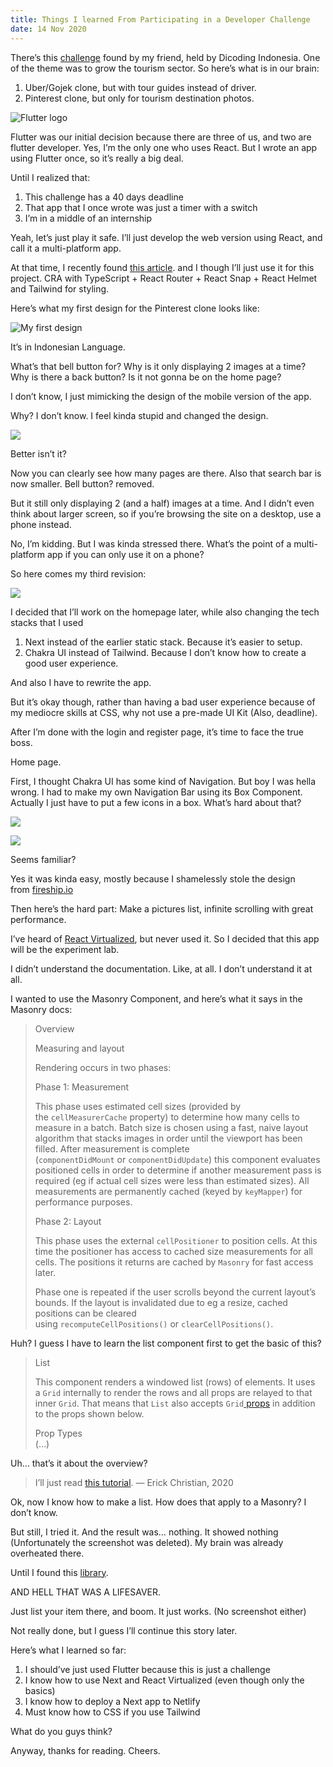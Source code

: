 ```yaml
---
title: Things I learned From Participating in a Developer Challenge
date: 14 Nov 2020
---
```

There’s this [challenge](https://www.dicoding.com/challenges/637) found by my friend, held by Dicoding Indonesia. One of the theme was to grow the tourism sector. So here’s what is in our brain:

1. Uber/Gojek clone, but with tour guides instead of driver.
2. Pinterest clone, but only for tourism destination photos.

![Flutter logo](https://miro.medium.com/max/875/1*0h8e7K6qsIG6fv7BchwHEg.png)

Flutter was our initial decision because there are three of us, and two are flutter developer. Yes, I’m the only one who uses React. But I wrote an app using Flutter once, so it’s really a big deal.

Until I realized that:

1. This challenge has a 40 days deadline
2. That app that I once wrote was just a timer with a switch
3. I’m in a middle of an internship

Yeah, let’s just play it safe. I’ll just develop the web version using React, and call it a multi-platform app.

At that time, I recently found [this article](https://medium.com/superhighfives/an-almost-static-stack-6df0a2791319). and I though I’ll just use it for this project. CRA with TypeScript + React Router + React Snap + React Helmet and Tailwind for styling.

Here’s what my first design for the Pinterest clone looks like:

![My first design](https://miro.medium.com/max/875/1*9TKzyExRmqVhOgzr8u9ymQ.png)

It’s in Indonesian Language.

What’s that bell button for? Why is it only displaying 2 images at a time? Why is there a back button? Is it not gonna be on the home page?

I don’t know, I just mimicking the design of the mobile version of the app.

Why? I don’t know. I feel kinda stupid and changed the design.

![](https://miro.medium.com/max/875/1*5k16lkfqg95XRMjkGIuIMg.png)

Better isn’t it?

Now you can clearly see how many pages are there. Also that search bar is now smaller. Bell button? removed.

But it still only displaying 2 (and a half) images at a time. And I didn’t even think about larger screen, so if you’re browsing the site on a desktop, use a phone instead.

No, I’m kidding. But I was kinda stressed there. What’s the point of a multi-platform app if you can only use it on a phone?

So here comes my third revision:

![](https://miro.medium.com/max/875/1*KZy1n48QfoEawrkDgIydzQ.png)

I decided that I’ll work on the homepage later, while also changing the tech stacks that I used

1. Next instead of the earlier static stack. Because it’s easier to setup.
2. Chakra UI instead of Tailwind. Because I don’t know how to create a good user experience.

And also I have to rewrite the app.

But it’s okay though, rather than having a bad user experience because of my mediocre skills at CSS, why not use a pre-made UI Kit (Also, deadline).

After I’m done with the login and register page, it’s time to face the true boss.

Home page.

First, I thought Chakra UI has some kind of Navigation. But boy I was hella wrong. I had to make my own Navigation Bar using its Box Component. Actually I just have to put a few icons in a box. What’s hard about that?

![](https://miro.medium.com/max/3840/1*rc9w51X0UZZJSec2zwy__g.png)

![](https://miro.medium.com/max/3840/1*iDPNdDLUqF0VeVADQBtygg.png)

Seems familiar?

Yes it was kinda easy, mostly because I shamelessly stole the design from [fireship.io](https://fireship.io/)

Then here’s the hard part: Make a pictures list, infinite scrolling with great performance.

I’ve heard of [React Virtualized](https://github.com/bvaughn/react-virtualized), but never used it. So I decided that this app will be the experiment lab.

I didn’t understand the documentation. Like, at all. I don’t understand it at all.

I wanted to use the Masonry Component, and here’s what it says in the Masonry docs:

> Overview
>
> Measuring and layout
>
> Rendering occurs in two phases:
>
> Phase 1: Measurement
>
> This phase uses estimated cell sizes (provided by the `cellMeasurerCache` property) to determine how many cells to measure in a batch. Batch size is chosen using a fast, naive layout algorithm that stacks images in order until the viewport has been filled. After measurement is complete (`componentDidMount` or `componentDidUpdate`) this component evaluates positioned cells in order to determine if another measurement pass is required (eg if actual cell sizes were less than estimated sizes). All measurements are permanently cached (keyed by `keyMapper`) for performance purposes.
>
> Phase 2: Layout
>
> This phase uses the external `cellPositioner` to position cells. At this time the positioner has access to cached size measurements for all cells. The positions it returns are cached by `Masonry` for fast access later.
>
> Phase one is repeated if the user scrolls beyond the current layout’s bounds. If the layout is invalidated due to eg a resize, cached positions can be cleared using `recomputeCellPositions()` or `clearCellPositions()`.

Huh? I guess I have to learn the list component first to get the basic of this?

> List
>
> This component renders a windowed list (rows) of elements. It uses a `Grid` internally to render the rows and all props are relayed to that inner `Grid`. That means that `List` also accepts `Grid`[ props](https://github.com/bvaughn/react-virtualized/blob/master/docs/Grid.md) in addition to the props shown below.
>
> Prop Types\
> (…)

Uh… that’s it about the overview?

> I’ll just read [this tutorial](https://blog.logrocket.com/rendering-large-lists-with-react-virtualized-82741907a6b3/). — Erick Christian, 2020

Ok, now I know how to make a list. How does that apply to a Masonry? I don’t know.

But still, I tried it. And the result was… nothing. It showed nothing (Unfortunately the screenshot was deleted). My brain was already overheated there.

Until I found this [library](https://www.npmjs.com/package/masonic).

AND HELL THAT WAS A LIFESAVER.

Just list your item there, and boom. It just works. (No screenshot either)

Not really done, but I guess I’ll continue this story later.

Here’s what I learned so far:

1. I should’ve just used Flutter because this is just a challenge
2. I know how to use Next and React Virtualized (even though only the basics)
3. I know how to deploy a Next app to Netlify
4. Must know how to CSS if you use Tailwind

What do you guys think?

Anyway, thanks for reading. Cheers.